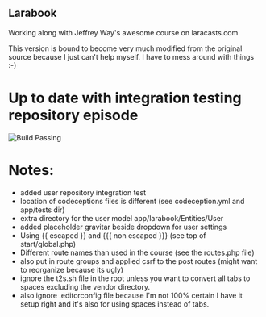## Larabook

Working along with Jeffrey Way's awesome course on laracasts.com

This version is bound to become very much modified from the original source because I just can't help myself. I have to mess around with things :-)

# Up to date with integration testing repository episode

![Build Passing](http://cdn.memegenerator.net/instances/200x/52578731.jpg)

# Notes:
- added user repository integration test
- location of codeceptions files is different (see codeception.yml and app/tests dir)
- extra directory for the user model app/larabook/Entities/User
- added placeholder gravitar beside dropdown for user settings
- Using {{ escaped }} and {{{ non escaped }}} (see top of start/global.php)
- Different route names than used in the course (see the routes.php file)
- also put in route groups and applied csrf to the post routes (might want to reorganize because its ugly)
- ignore the t2s.sh file in the root unless you want to convert all tabs to spaces excluding the vendor directory. 
- also ignore .editorconfig file because I'm not 100% certain I have it setup right and it's also for using spaces instead of tabs.
